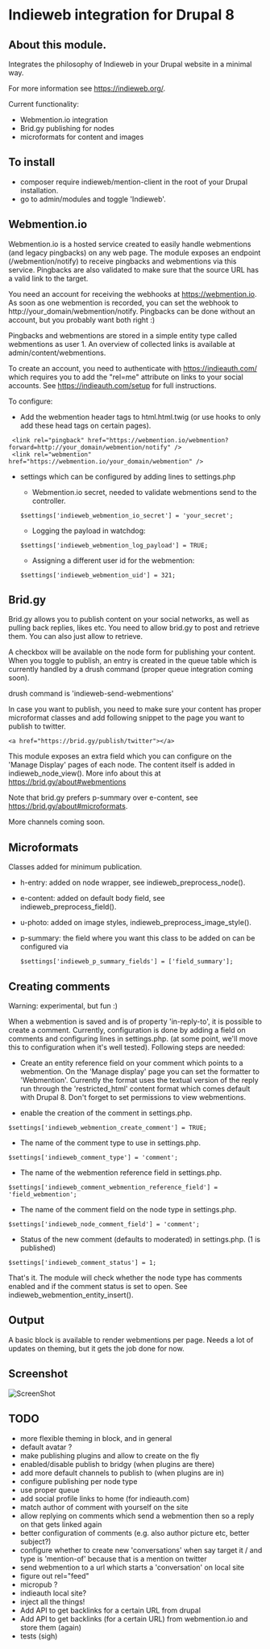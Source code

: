 # Indieweb integration for Drupal 8

## About this module.

Integrates the philosophy of Indieweb in your Drupal website in a minimal way.

For more information see https://indieweb.org/.

Current functionality:

- Webmention.io integration
- Brid.gy publishing for nodes
- microformats for content and images

## To install

- composer require indieweb/mention-client in the root of your Drupal installation.
- go to admin/modules and toggle 'Indieweb'.

## Webmention.io

Webmention.io is a hosted service created to easily handle webmentions (and legacy pingbacks) on any web page. The
module exposes an endpoint (/webmention/notify) to receive pingbacks and webmentions via this service. Pingbacks are
also validated to make sure that the source URL has a valid link to the target.

You need an account for receiving the webhooks at https://webmention.io. As soon as one webmention is recorded, you can
set the webhook to http://your_domain/webmention/notify. Pingbacks can be done without an account, but you probably want
both right :)

Pingbacks and webmentions are stored in a simple entity type called webmentions as user 1. An overview of collected
links is available at admin/content/webmentions.

To create an account, you need to authenticate with https://indieauth.com/ which requires you to add the "rel=me"
attribute on links to your social accounts. See https://indieauth.com/setup for full instructions.

To configure:

- Add the webmention header tags to html.html.twig (or use hooks to only add these head tags on certain pages).

 ```
  <link rel="pingback" href="https://webmention.io/webmention?forward=http://your_domain/webmention/notify" />
  <link rel="webmention" href="https://webmention.io/your_domain/webmention" />
  ```

- settings which can be configured by adding lines to settings.php

  - Webmention.io secret, needed to validate webmentions send to the controller.

  ```
  $settings['indieweb_webmention_io_secret'] = 'your_secret';
  ```

  - Logging the payload in watchdog:

  ```
  $settings['indieweb_webmention_log_payload'] = TRUE;
  ```

  - Assigning a different user id for the webmention:

  ```
  $settings['indieweb_webmention_uid'] = 321;
  ```

## Brid.gy

Brid.gy allows you to publish content on your social networks, as well as pulling back replies, likes etc. You need to
allow brid.gy to post and retrieve them. You can also just allow to retrieve.

A checkbox will be available on the node form for publishing your content. When you toggle to publish, an entry is
created in the queue table which is currently handled by a drush command (proper queue integration coming soon).

drush command is 'indieweb-send-webmentions'

In case you want to publish, you need to make sure your content has proper microformat classes and add following snippet
to the page you want to publish to twitter.

  ```
  <a href="https://brid.gy/publish/twitter"></a>
  ```

This module exposes an extra field which you can configure on the 'Manage Display' pages of each node. The content
itself is added in indieweb_node_view(). More info about this at https://brid.gy/about#webmentions

Note that brid.gy prefers p-summary over e-content, see https://brid.gy/about#microformats.

More channels coming soon.

## Microformats

Classes added for minimum publication.

- h-entry: added on node wrapper, see indieweb_preprocess_node().
- e-content: added on default body field, see indieweb_preprocess_field().
- u-photo: added on image styles, indieweb_preprocess_image_style().
- p-summary: the field where you want this class to be added on can be configured via

  ```
  $settings['indieweb_p_summary_fields'] = ['field_summary'];
  ```

## Creating comments

Warning: experimental, but fun :)

When a webmention is saved and is of property 'in-reply-to', it is possible to create a comment. Currently,
configuration is done by adding a field on comments and configuring lines in settings.php. (at some point, we'll move
this to configuration when it's well tested). Following steps are needed:

  - Create an entity reference field on your comment which points to a webmention. On the 'Manage display' page you can
  set the formatter to 'Webmention'. Currently the format uses the textual version of the reply run through the
  'restricted_html' content format which comes default with Drupal 8. Don't forget to set permissions to view
  webmentions.

  - enable the creation of the comment in settings.php.

  ```
  $settings['indieweb_webmention_create_comment'] = TRUE;
  ```

  - The name of the comment type to use in settings.php.

  ```
  $settings['indieweb_comment_type'] = 'comment';
  ```

  - The name of the webmention reference field in settings.php.

  ```
  $settings['indieweb_comment_webmention_reference_field'] = 'field_webmention';
  ```

  - The name of the comment field on the node type in settings.php.

  ```
  $settings['indieweb_node_comment_field'] = 'comment';
  ```

  - Status of the new comment (defaults to moderated) in settings.php. (1 is published)

  ```
  $settings['indieweb_comment_status'] = 1;
  ```

That's it. The module will check whether the node type has comments enabled and if the comment status is set to open.
See indieweb_webmention_entity_insert().

## Output

A basic block is available to render webmentions per page.
Needs a lot of updates on theming, but it gets the job done for now.

## Screenshot

![ScreenShot](https://realize.be/sites/default/files/2018-03/webmention-basic.png)

## TODO

  - more flexible theming in block, and in general
  - default avatar ?
  - make publishing plugins and allow to create on the fly
  - enabled/disable publish to bridgy (when plugins are there)
  - add more default channels to publish to (when plugins are in)
  - configure publishing per node type
  - use proper queue
  - add social profile links to home (for indieauth.com)
  - match author of comment with yourself on the site
  - allow replying on comments which send a webmention then so a reply on that gets linked again
  - better configuration of comments (e.g. also author picture etc, better subject?)
  - configure whether to create new 'conversations' when say target it / and type is 'mention-of' because that is
    a mention on twitter
  - send webmention to a url which starts a 'conversation' on local site
  - figure out rel="feed"
  - micropub ?
  - indieauth local site?
  - inject all the things!
  - Add API to get backlinks for a certain URL from drupal
  - Add API to get backlinks (for a certain URL) from webmention.io and store them (again)
  - tests (sigh)
